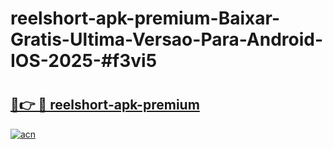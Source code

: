 # reelshort-apk-premium-Baixar-Gratis-Ultima-Versao-Para-Android-IOS-2025-#f3vi5

# <h2><a href="https://ainizakaria.my?title=reelshort-apk-premium&ref=24M">🔗👉 🔴 reelshort-apk-premium</a></h2>

[![acn](https://github.com/user-attachments/assets/0f9c940e-d8b0-45ae-aac7-cd30a18b3e1c)](https://ainizakaria.my?title=reelshort-apk-premium&ref=24M)

